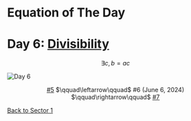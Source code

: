 # Equation of The Day

# Day 6: [Divisibility](https://en.wikipedia.org/wiki/Divisibility_(ring_theory))

$$\exists c,b=ac$$

<picture><img alt="Day 6" src="0006.png"></picture>

<center><a href="0005.html">#5</a> $\qquad\leftarrow\qquad$ #6 (June 6, 2024) $\qquad\rightarrow\qquad$ <a href="0007.html">#7</a></center>

[Back to Sector 1](../0-63.md)